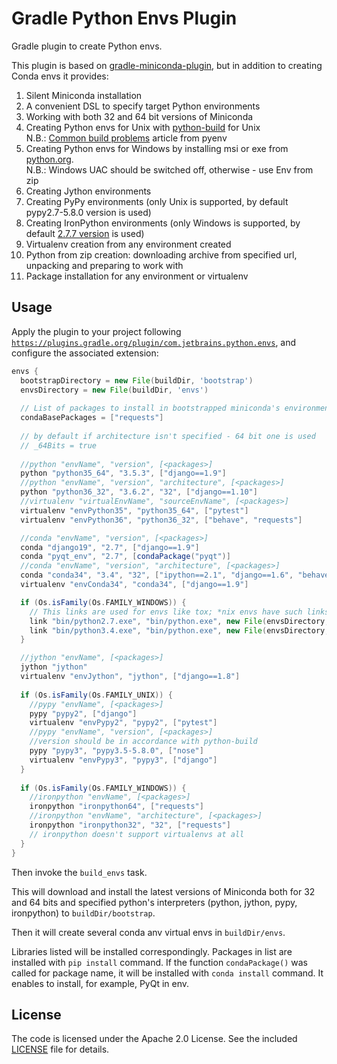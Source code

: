 Gradle Python Envs Plugin
========================

Gradle plugin to create Python envs.

This plugin is based on [gradle-miniconda-plugin](https://github.com/palantir/gradle-miniconda-plugin),
but in addition to creating Conda envs it provides:

1. Silent Miniconda installation
2. A convenient DSL to specify target Python environments 
3. Working with both 32 and 64 bit versions of Miniconda
4. Creating Python envs for Unix with [python-build](https://github.com/pyenv/pyenv/tree/master/plugins/python-build) for Unix
<br>N.B.: [Common build problems](https://github.com/pyenv/pyenv/wiki/Common-build-problems) article from pyenv
5. Creating Python envs for Windows by installing msi or exe from [python.org](https://www.python.org/). 
<br>N.B.: Windows UAC should be switched off, otherwise - use Env from zip
6. Creating Jython environments
7. Creating PyPy environments (only Unix is supported, by default pypy2.7-5.8.0 version is used)
8. Creating IronPython environments (only Windows is supported, by default [2.7.7 version](https://github.com/IronLanguages/ironpython2/releases/tag/ipy-2.7.7) is used)
9. Virtualenv creation from any environment created
10. Python from zip creation: downloading archive from specified url, unpacking and preparing to work with
11. Package installation for any environment or virtualenv 


Usage
-----
                                                
Apply the plugin to your project following
[`https://plugins.gradle.org/plugin/com.jetbrains.python.envs`](https://plugins.gradle.org/plugin/com.jetbrains.python.envs),
and configure the associated extension:

```gradle
envs {
  bootstrapDirectory = new File(buildDir, 'bootstrap')
  envsDirectory = new File(buildDir, 'envs')
  
  // List of packages to install in bootstrapped miniconda's environments
  condaBasePackages = ["requests"]
  
  // by default if architecture isn't specified - 64 bit one is used
  // _64Bits = true
  
  //python "envName", "version", [<packages>]
  python "python35_64", "3.5.3", ["django==1.9"]
  //python "envName", "version", "architecture", [<packages>]
  python "python36_32", "3.6.2", "32", ["django==1.10"]
  //virtualenv "virtualEnvName", "sourceEnvName", [<packages>]
  virtualenv "envPython35", "python35_64", ["pytest"]
  virtualenv "envPython36", "python36_32", ["behave", "requests"]

  //conda "envName", "version", [<packages>]
  conda "django19", "2.7", ["django==1.9"]
  conda "pyqt_env", "2.7", [condaPackage("pyqt")]
  //conda "envName", "version", "architecture", [<packages>]
  conda "conda34", "3.4", "32", ["ipython==2.1", "django==1.6", "behave", "jinja2", "tox==2.0"]
  virtualenv "envConda34", "conda34", ["django==1.9"]

  if (Os.isFamily(Os.FAMILY_WINDOWS)) {
    // This links are used for envs like tox; *nix envs have such links already
    link "bin/python2.7.exe", "bin/python.exe", new File(envsDirectory, "django19")
    link "bin/python3.4.exe", "bin/python.exe", new File(envsDirectory, "conda34")
  }

  //jython "envName", [<packages>]
  jython "jython"
  virtualenv "envJython", "jython", ["django==1.8"]
  
  if (Os.isFamily(Os.FAMILY_UNIX)) {
    //pypy "envName", [<packages>]
    pypy "pypy2", ["django"]
    virtualenv "envPypy2", "pypy2", ["pytest"]
    //pypy "envName", "version", [<packages>]
    //version should be in accordance with python-build
    pypy "pypy3", "pypy3.5-5.8.0", ["nose"]
    virtualenv "envPypy3", "pypy3", ["django"]    
  }
  
  if (Os.isFamily(Os.FAMILY_WINDOWS)) {
    //ironpython "envName", [<packages>]
    ironpython "ironpython64", ["requests"]
    //ironpython "envName", "architecture", [<packages>]
    ironpython "ironpython32", "32", ["requests"]
    // ironpython doesn't support virtualenvs at all
  }
}
```

Then invoke the `build_envs` task. 

This will download and install the latest versions of Miniconda both for 32 and 64 bits and specified python's interpreters (python, jython, pypy, ironpython) to `buildDir/bootstrap`.

Then it will create several conda anv virtual envs in `buildDir/envs`.

Libraries listed will be installed correspondingly. Packages in list are installed with `pip install` command. If the function `condaPackage()` was called for package name, it will be installed with `conda install` command. It enables to install, for example, PyQt in env.


License
-------

The code is licensed under the Apache 2.0 License. See the included
[LICENSE](LICENSE) file for details.

